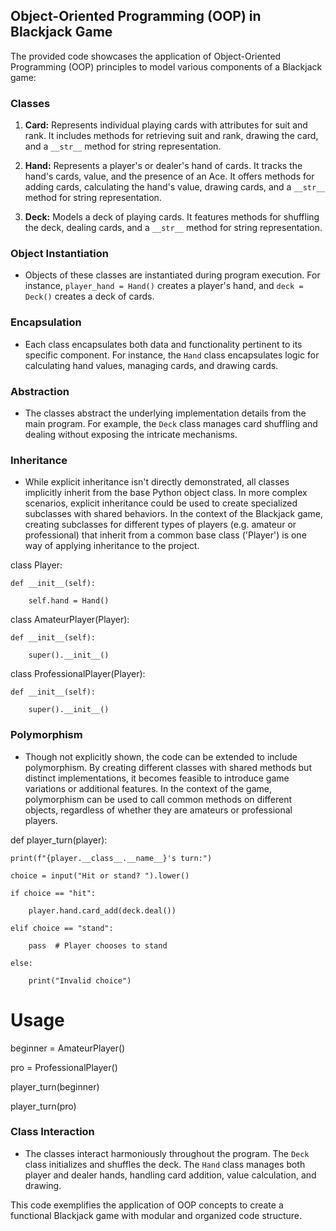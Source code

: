 ## Object-Oriented Programming (OOP) in Blackjack Game

The provided code showcases the application of Object-Oriented Programming (OOP) principles to model various components of a Blackjack game:

### Classes

1. **Card:** Represents individual playing cards with attributes for suit and rank. It includes methods for retrieving suit and rank, drawing the card, and a `__str__` method for string representation.

2. **Hand:** Represents a player's or dealer's hand of cards. It tracks the hand's cards, value, and the presence of an Ace. It offers methods for adding cards, calculating the hand's value, drawing cards, and a `__str__` method for string representation.

3. **Deck:** Models a deck of playing cards. It features methods for shuffling the deck, dealing cards, and a `__str__` method for string representation.

### Object Instantiation

- Objects of these classes are instantiated during program execution. For instance, `player_hand = Hand()` creates a player's hand, and `deck = Deck()` creates a deck of cards.

### Encapsulation

- Each class encapsulates both data and functionality pertinent to its specific component. For instance, the `Hand` class encapsulates logic for calculating hand values, managing cards, and drawing cards.

### Abstraction

- The classes abstract the underlying implementation details from the main program. For example, the `Deck` class manages card shuffling and dealing without exposing the intricate mechanisms.

### Inheritance

- While explicit inheritance isn't directly demonstrated, all classes implicitly inherit from the base Python object class. In more complex scenarios, explicit inheritance could be used to create specialized subclasses with shared behaviors. In the context of the Blackjack game, creating subclasses for different types of players (e.g. amateur or professional) that inherit from a common base class ('Player') is one way of applying inheritance to the project.

class Player:

    def __init__(self):
    
        self.hand = Hand()

class AmateurPlayer(Player):

    def __init__(self):
    
        super().__init__()


class ProfessionalPlayer(Player):

    def __init__(self):
    
        super().__init__()


### Polymorphism

- Though not explicitly shown, the code can be extended to include polymorphism. By creating different classes with shared methods but distinct implementations, it becomes feasible to introduce game variations or additional features. In the context of the game, polymorphism can be used to call common methods on different objects, regardless of whether they are amateurs or professional players.

def player_turn(player):

    print(f"{player.__class__.__name__}'s turn:")
    
    choice = input("Hit or stand? ").lower()
    
    if choice == "hit":
    
        player.hand.card_add(deck.deal())
        
    elif choice == "stand":
    
        pass  # Player chooses to stand
        
    else:
    
        print("Invalid choice")

# Usage

beginner = AmateurPlayer()

pro = ProfessionalPlayer()

player_turn(beginner)

player_turn(pro)


### Class Interaction

- The classes interact harmoniously throughout the program. The `Deck` class initializes and shuffles the deck. The `Hand` class manages both player and dealer hands, handling card addition, value calculation, and drawing.

This code exemplifies the application of OOP concepts to create a functional Blackjack game with modular and organized code structure.
